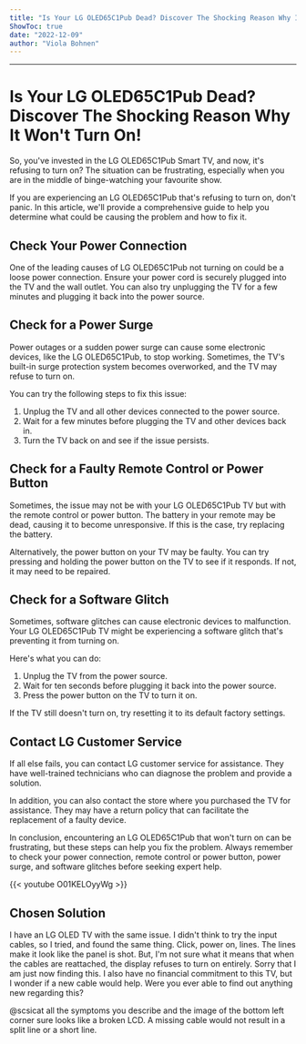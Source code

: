 ```yaml
---
title: "Is Your LG OLED65C1Pub Dead? Discover The Shocking Reason Why It Won't Turn On!"
ShowToc: true 
date: "2022-12-09"
author: "Viola Bohnen"
---
```

*****
# Is Your LG OLED65C1Pub Dead? Discover The Shocking Reason Why It Won't Turn On!

So, you've invested in the LG OLED65C1Pub Smart TV, and now, it's refusing to turn on? The situation can be frustrating, especially when you are in the middle of binge-watching your favourite show.

If you are experiencing an LG OLED65C1Pub that's refusing to turn on, don't panic. In this article, we'll provide a comprehensive guide to help you determine what could be causing the problem and how to fix it.

## Check Your Power Connection

One of the leading causes of LG OLED65C1Pub not turning on could be a loose power connection. Ensure your power cord is securely plugged into the TV and the wall outlet. You can also try unplugging the TV for a few minutes and plugging it back into the power source.

## Check for a Power Surge

Power outages or a sudden power surge can cause some electronic devices, like the LG OLED65C1Pub, to stop working. Sometimes, the TV's built-in surge protection system becomes overworked, and the TV may refuse to turn on.

You can try the following steps to fix this issue:

1. Unplug the TV and all other devices connected to the power source.
2. Wait for a few minutes before plugging the TV and other devices back in.
3. Turn the TV back on and see if the issue persists.

## Check for a Faulty Remote Control or Power Button

Sometimes, the issue may not be with your LG OLED65C1Pub TV but with the remote control or power button. The battery in your remote may be dead, causing it to become unresponsive. If this is the case, try replacing the battery.

Alternatively, the power button on your TV may be faulty. You can try pressing and holding the power button on the TV to see if it responds. If not, it may need to be repaired.

## Check for a Software Glitch

Sometimes, software glitches can cause electronic devices to malfunction. Your LG OLED65C1Pub TV might be experiencing a software glitch that's preventing it from turning on.

Here's what you can do:

1. Unplug the TV from the power source.
2. Wait for ten seconds before plugging it back into the power source.
3. Press the power button on the TV to turn it on.

If the TV still doesn't turn on, try resetting it to its default factory settings.

## Contact LG Customer Service

If all else fails, you can contact LG customer service for assistance. They have well-trained technicians who can diagnose the problem and provide a solution.

In addition, you can also contact the store where you purchased the TV for assistance. They may have a return policy that can facilitate the replacement of a faulty device.

In conclusion, encountering an LG OLED65C1Pub that won't turn on can be frustrating, but these steps can help you fix the problem. Always remember to check your power connection, remote control or power button, power surge, and software glitches before seeking expert help.

{{< youtube O01KELOyyWg >}} 



## Chosen Solution
 I have an LG OLED TV with the same issue. I didn't think to try the input cables, so I tried, and found the same thing. Click, power on, lines. The lines make it look like the panel is shot. But, I'm not sure what it means that when the cables are reattached, the display refuses to turn on entirely. Sorry that I am just now finding this. I also have no financial commitment to this TV, but I wonder if a new cable would help. Were you ever able to find out anything new regarding this?

 @scsicat all the symptoms you describe and the image of the bottom left corner sure looks like a broken LCD. A missing cable would not result in a split line or a short line.




